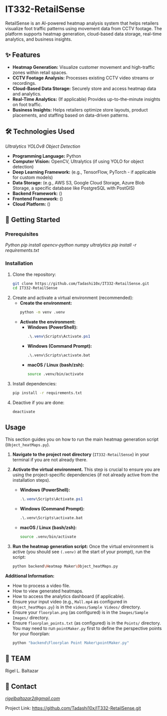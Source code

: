 # IT332-RetailSense

RetailSense is an AI-powered heatmap analysis system that helps retailers visualize foot traffic patterns using movement data from CCTV footage. The platform supports heatmap generation, cloud-based data storage, real-time analytics, and business insights.

## ✨ Features

-   **Heatmap Generation:** Visualize customer movement and high-traffic zones within retail spaces.
-   **CCTV Footage Analysis:** Processes existing CCTV video streams or recordings.
-   **Cloud-Based Data Storage:** Securely store and access heatmap data and analytics.
-   **Real-Time Analytics:** (If applicable) Provides up-to-the-minute insights on foot traffic.
-   **Business Insights:** Helps retailers optimize store layouts, product placements, and staffing based on data-driven patterns.

## 🛠️ Technologies Used

*Ultralytics YOLOv8 Object Detection*

-   **Programming Language:** Python
-   **Computer Vision:** OpenCV, Ultralytics (if using YOLO for object detection)
-   **Deep Learning Framework:** (e.g., TensorFlow, PyTorch - if applicable for custom models)
-   **Data Storage:** (e.g., AWS S3, Google Cloud Storage, Azure Blob Storage, a specific database like PostgreSQL with PostGIS)
-   **Backend Framework:** ()
-   **Frontend Framework:** ()
-   **Cloud Platform:** ()

## 🚀 Getting Started

### Prerequisites

*Python*
*pip install opencv-python numpy ultralytics*
*pip install -r requirements.txt*

### Installation

1.  Clone the repository:
    ```bash
    git clone https://github.com/Tadashi10x/IT332-RetailSense.git
    cd IT332-RetailSense
    ```
2.  Create and activate a virtual environment (recommended):
    *   **Create the environment:**
        ```bash
        python -m venv .venv
        ```
    *   **Activate the environment:**
        *   **Windows (PowerShell):**
            ```powershell
            .\.venv\Scripts\Activate.ps1
            ```
        *   **Windows (Command Prompt):**
            ```cmd
            .\.venv\Scripts\activate.bat
            ```
        *   **macOS / Linux (bash/zsh):**
            ```bash
            source .venv/bin/activate
            ```
3.  Install dependencies:
    ```bash
    pip install -r requirements.txt
    ```
4.  Deactive if you are done:
    ```bash
    deactivate
    ```

## Usage

This section guides you on how to run the main heatmap generation script (`Object_heatMaps.py`).

1.  **Navigate to the project root directory** (`IT332-RetailSense`) in your terminal if you are not already there.

2.  **Activate the virtual environment.** This step is crucial to ensure you are using the project-specific dependencies (if not already active from the installation steps).
    *   **Windows (PowerShell):**
        ```powershell
        .\.venv\Scripts\Activate.ps1
        ```
    *   **Windows (Command Prompt):**
        ```cmd
        .\.venv\Scripts\activate.bat
        ```
    *   **macOS / Linux (bash/zsh):**
        ```bash
        source .venv/bin/activate
        ```

3.  **Run the heatmap generation script:**
    Once the virtual environment is active (you should see `(.venv)` at the start of your prompt), run the script:
    ```bash
    python backend\Heatmap Maker\Object_heatMaps.py
    ```

**Additional Information:**

-   How to process a video file.
-   How to view generated heatmaps.
-   How to access the analytics dashboard (if applicable).
-   Ensure your input video (e.g., `Mall.mp4` as configured in `Object_heatMaps.py`) is in the `videos/Sample Videos/` directory.
-   Ensure your `floorplan.png` (as configured) is in the `Images/Sample Images/` directory.
-   Ensure `floorplan_points.txt` (as configured) is in the `Points/` directory. You may need to run `pointMaker.py` first to define the perspective points for your floorplan:
    ```bash
    python "backend\Floorplan Point Maker\pointMaker.py"
    ```

## 🤝 TEAM

Rigel L. Baltazar

## 📧 Contact

*rigelbaltazar2@gmail.com*

Project Link: https://github.com/Tadashi10x/IT332-RetailSense.git
